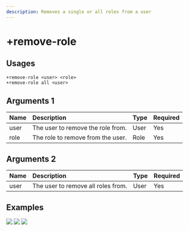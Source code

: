 ```yaml
---
description: Removes a single or all roles from a user
---
```


# +remove-role

## Usages
```
+remove-role <user> <role>
+remove-role all <user>
```

## Arguments 1
Name | Description | Type | Required
:-- | :-- | :-- | :--
user | The user to remove the role from. | User | Yes
role | The role to remove from the user. | Role | Yes

## Arguments 2
Name | Description | Type | Required
:-- | :-- | :-- | :--
user | The user to remove all roles from. | User | Yes

## Examples
![](https://github.com/xNickyDev/Ocavy/assets/111157596/f89ef3c1-08a4-4d16-98c4-ab78ddf828f6)
![](https://github.com/xNickyDev/Ocavy/assets/111157596/46c2355c-0e92-425a-ac46-2ff0db727460)
![](https://github.com/xNickyDev/Ocavy/assets/111157596/a57f9328-e1e1-40c1-a86f-ea2c4f8aabd3)
